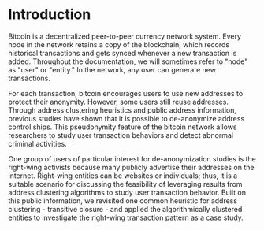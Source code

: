 # Introduction

Bitcoin is a decentralized peer-to-peer currency network system. Every node in the network retains a copy of the blockchain, which records historical transactions and gets synced whenever a new transaction is added. Throughout the documentation, we will sometimes refer to "node" as "user" or "entity." In the network, any user can generate new transactions.

For each transaction, bitcoin encourages users to use new addresses to protect their anonymity. However, some users still reuse addresses. Through address clustering heuristics and public address information, previous studies have shown that it is possible to de-anonymize address control ships. This pseudonymity feature of the bitcoin network allows researchers to study user transaction behaviors and detect abnormal criminal activities.

One group of users of particular interest for de-anonymization studies is the right-wing activists because many publicly advertise their addresses on the internet. Right-wing entities can be websites or individuals; thus, it is a suitable scenario for discussing the feasibility of leveraging results from address clustering algorithms to study user transaction behavior. Built on this public information, we revisited one common heuristic for address clustering - transitive closure - and applied the algorithmically clustered entities to investigate the right-wing transaction pattern as a case study.
